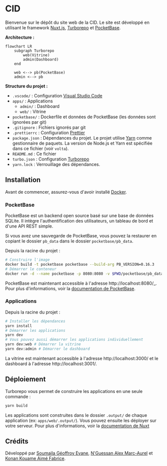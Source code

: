 # CID

Bienvenue sur le dépôt du site web de la CID. Le site est développé en utilisant le framework [Nuxt.js](https://nuxt.com/), [Turborepo](https://turbo.build/repo) et [PocketBase](https://pocketbase.io/).

**Architecture :**

```mermaid
flowchart LR
    subgraph Turborepo
        web(Vitrine) 
        admin(Dashboard)
    end

    web <--> pb(PocketBase)
    admin <--> pb
```

**Structure du projet :**

- `.vscode/` : Configuration [Visual Studio Code](https://code.visualstudio.com/)
- `apps/` : Applications
  - `admin/` : Dashboard
  - `web/` : Vitrine
- `pocketbase/` : Dockerfile et données de PocketBase (les données sont ignorées par git)
- `.gitignore` : Fichiers ignorés par git
- `.prettierrc` : Configuration [Prettier](https://prettier.io/)
- `package.json` : Dépendances du projet. Le projet utilise [Yarn](https://yarnpkg.com/) comme gestionnaire de paquets. La version de Node.js et Yarn est spécifiée dans ce fichier (voir `volta`).
- `README.md` : Ce fichier
- `turbo.json` : Configuration [Turborepo](https://turbo.build/repo)
- `yarn.lock` : Verrouillage des dépendances.



## Installation

Avant de commencer, assurez-vous d'avoir installé [Docker](https://www.docker.com/).

### PocketBase

PocketBase est un backend open source basé sur une base de données SQLite. Il intègre l'authentification des utilisateurs, un tableau de bord et d'une API REST simple.

Si vous avez une sauvegarde de PocketBase, vous pouvez la restaurer en copiant le dossier `pb_data` dans le dossier `pocketbase/pb_data`.

Depuis la racine du projet :

```bash
# Construire l'image
docker build -t pocketbase pocketbase --build-arg PB_VERSION=0.16.3
# Démarrer le conteneur
docker run -d --name pocketbase -p 8080:8080 -v $PWD/pocketbase/pb_data:/pb_data pocketbase serve --debug --http=0.0.0.0:8080 --dir=/pb_data
```

PocketBase est maintenant accessible à l'adresse http://localhost:8080/_. Pour plus d'informations, voir la [documentation de PocketBase](https://pocketbase.io/docs/).

### Applications

Depuis la racine du projet :

```bash
# Installer les dépendances
yarn install
# Démarrer les applications
yarn dev
# Vous pouvez aussi démarrer les applications individuellement
yarn dev:web # Démarrer la vitrine
yarn dev:admin # Démarrer le dashboard
```

La vitrine est maintenant accessible à l'adresse http://localhost:3000/ et le dashboard à l'adresse http://localhost:3001/.

## Déploiement

Turborepo vous permet de construire les applications en une seule commande :

```bash
yarn build
```

Les applications sont construites dans le dossier `.output/` de chaque application (ex: `apps/web/.output/`). Vous pouvez ensuite les déployer sur votre serveur. Pour plus d'informations, voir la [documentation de Nuxt](https://nuxt.com/docs/getting-started/deployment)

## Crédits

Développé par [Soumaila Géoffroy Evane](https://sovmulax.me/), [N'Guessan Alex Marc-Aurel](https://marcaureln.com) et [Konan Kouame Aimé Fabrice](https://konankouameaimefabrice.000webhostapp.com/index.php).
